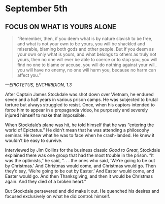 # September 5th
## FOCUS ON WHAT IS YOURS ALONE

> “Remember, then, if you deem what is by nature slavish to be free, and what is not your own to be yours, you will be shackled and miserable, blaming both gods and other people. But if you deem as your own only what is yours, and what belongs to others as truly not yours, then no one will ever be able to coerce or to stop you, you will find no one to blame or accuse, you will do nothing against your will, you will have no enemy, no one will harm you, because no harm can affect you.”

*—EPICTETUS, ENCHIRIDION, 1.3*

After Captain James Stockdale was shot down over Vietnam, he endured seven and a half years in various prison camps. He was subjected to brutal torture but always struggled to resist. Once, when his captors intended to force him to appear in a propaganda video, he purposely and severely injured himself to make that impossible.

When Stockdale’s plane was hit, he told himself that he was “entering the world of Epictetus.” He didn’t mean that he was attending a philosophy seminar. He knew what he was to face when he crash-landed. He knew it wouldn’t be easy to survive.

Interviewed by Jim Collins for the business classic *Good to Great*, Stockdale explained there was one group that had the most trouble in the prison. “It was the optimists,” he said, “. . . the ones who said, ‘We’re going to be out by Christmas.’ And Christmas would come, and Christmas would go. Then they’d say, ‘We’re going to be out by Easter.’ And Easter would come, and Easter would go. And then Thanksgiving, and then it would be Christmas again. And they died of a broken heart.”

But Stockdale persevered and did make it out. He quenched his desires and focused exclusively on what he did control: himself.


